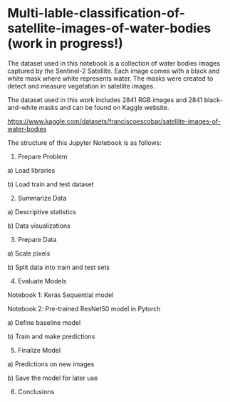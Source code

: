 # Multi-lable-classification-of-satellite-images-of-water-bodies (work in progress!)

The dataset used in this notebook is a collection of water bodies images captured by the Sentinel-2 Satellite. Each image comes with a 
black and white mask where white represents water. The masks were created to detect and measure vegetation in satellite images.

The dataset used in this work includes 2841 RGB images and 2841 black-and-white masks and can be found on Kaggle website.

https://www.kaggle.com/datasets/franciscoescobar/satellite-images-of-water-bodies

The structure of this Jupyter Notebook is as follows:

1. Prepare Problem

a) Load libraries

b) Load train and test dataset

2. Summarize Data

a) Descriptive statistics

b) Data visualizations

3. Prepare Data

a) Scale pixels

b) Split data into train and test sets

4. Evaluate Models

  Notebook 1: Keras Sequential model

  Notebook 2: Pre-trained ResNet50 model in Pytorch

a) Define baseline model

b) Train and make predictions

5. Finalize Model

a) Predictions on new images

b) Save the model for later use

6. Conclusions

